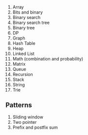 1. Array
2. Bits and binary
3. Binary search
4. Binary search tree
5. Binary tree
6. DP
7. Graph
8. Hash Table
9. Heap
10. Linked List
11. Math (combination and probability)
12. Matrix
13. Queue
14. Recursion
15. Stack
16. String
17. Trie

## Patterns
1. Sliding window
2. Two pointer
3. Prefix and postfix sum
